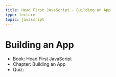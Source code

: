 ```yaml
---
title: Head First JavaScript - Building an App
type: lecture
topic: javascript
---
```


# Building an App

- Book: Head First JavaScript
- Chapter: Building an App
- Quiz:
